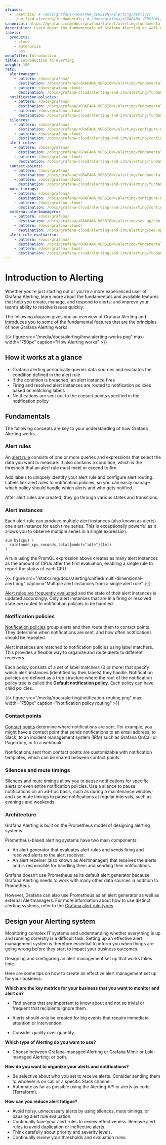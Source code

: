 ```yaml
---
aliases:
  - ./metrics/ # /docs/grafana/<GRAFANA_VERSION>/alerting/metrics/
  - ./unified-alerting/fundamentals/ # /docs/grafana/<GRAFANA_VERSION>/alerting/unified-alerting/fundamentals/
canonical: https://grafana.com/docs/grafana/latest/alerting/fundamentals/
description: Learn about the fundamentals of Grafana Alerting as well as the key features it offers
labels:
  products:
    - cloud
    - enterprise
    - oss
menuTitle: Introduction
title: Introduction to Alerting
weight: 100
refs:
  alertmanager:
    - pattern: /docs/grafana/
      destination: /docs/grafana/<GRAFANA_VERSION>/alerting/fundamentals/notifications/alertmanager/
    - pattern: /docs/grafana-cloud/
      destination: /docs/grafana-cloud/alerting-and-irm/alerting/fundamentals/notifications/alertmanager/
  notification-policies:
    - pattern: /docs/grafana/
      destination: /docs/grafana/<GRAFANA_VERSION>/alerting/fundamentals/notifications/notification-policies/
    - pattern: /docs/grafana-cloud/
      destination: /docs/grafana-cloud/alerting-and-irm/alerting/fundamentals/notifications/notification-policies/
  silences:
    - pattern: /docs/grafana/
      destination: /docs/grafana/<GRAFANA_VERSION>/alerting/configure-notifications/create-silence/
    - pattern: /docs/grafana-cloud/
      destination: /docs/grafana-cloud/alerting-and-irm/alerting/configure-notifications/create-silence/
  alert-rules:
    - pattern: /docs/grafana/
      destination: /docs/grafana/<GRAFANA_VERSION>/alerting/fundamentals/alert-rules/
    - pattern: /docs/grafana-cloud/
      destination: /docs/grafana-cloud/alerting-and-irm/alerting/fundamentals/alert-rules/
  contact-points:
    - pattern: /docs/grafana/
      destination: /docs/grafana/<GRAFANA_VERSION>/alerting/fundamentals/notifications/contact-points/
    - pattern: /docs/grafana-cloud/
      destination: /docs/grafana-cloud/alerting-and-irm/alerting/fundamentals/notifications/contact-points/
  mute-timings:
    - pattern: /docs/grafana/
      destination: /docs/grafana/<GRAFANA_VERSION>/alerting/configure-notifications/mute-timings/
    - pattern: /docs/grafana-cloud/
      destination: /docs/grafana-cloud/alerting-and-irm/alerting/configure-notifications/mute-timings/
  external-alertmanagers:
    - pattern: /docs/grafana/
      destination: /docs/grafana/<GRAFANA_VERSION>/alerting/set-up/configure-alertmanager/
    - pattern: /docs/grafana-cloud/
      destination: /docs/grafana-cloud/alerting-and-irm/alerting/set-up/configure-alertmanager/
  alert-rule-evaluation:
    - pattern: /docs/grafana/
      destination: /docs/grafana/<GRAFANA_VERSION>/alerting/fundamentals/alert-rules/rule-evaluation/
    - pattern: /docs/grafana-cloud/
      destination: /docs/grafana-cloud/alerting-and-irm/alerting/fundamentals/alert-rules/rule-evaluation/
---
```


# Introduction to Alerting

Whether you’re just starting out or you're a more experienced user of Grafana Alerting, learn more about the fundamentals and available features that help you create, manage, and respond to alerts; and improve your team’s ability to resolve issues quickly.

The following diagram gives you an overview of Grafana Alerting and introduces you to some of the fundamental features that are the principles of how Grafana Alerting works.

{{< figure src="/media/docs/alerting/how-alerting-works.png" max-width="750px" caption="How Alerting works" >}}

## How it works at a glance

- Grafana alerting periodically queries data sources and evaluates the condition defined in the alert rule
- If the condition is breached, an alert instance fires
- Firing and resolved alert instances are routed to notification policies based on matching labels
- Notifications are sent out to the contact points specified in the notification policy

## Fundamentals

The following concepts are key to your understanding of how Grafana Alerting works.

### Alert rules

An [alert rule](ref:alert-rules) consists of one or more queries and expressions that select the data you want to measure. It also contains a condition, which is the threshold that an alert rule must meet or exceed to fire.

Add labels to uniquely identify your alert rule and configure alert routing. Labels link alert rules to notification policies, so you can easily manage which policy should handle which alerts and who gets notified.

After alert rules are created, they go through various states and transitions.

### Alert instances

Each alert rule can produce multiple alert instances (also known as alerts) - one alert instance for each time series. This is exceptionally powerful as it allows you to observe multiple series in a single expression.

```promql
sum by(cpu) (
  rate(node_cpu_seconds_total{mode!="idle"}[1m])
)
```

A rule using the PromQL expression above creates as many alert instances as the amount of CPUs after the first evaluation, enabling a single rule to report the status of each CPU.

{{< figure src="/static/img/docs/alerting/unified/multi-dimensional-alert.png" caption="Multiple alert instances from a single alert rule" >}}

[Alert rules are frequently evaluated](ref:alert-rule-evaluation) and the state of their alert instances is updated accordingly. Only alert instances that are in a firing or resolved state are routed to notification policies to be handled.

### Notification policies

[Notification policies](ref:notification-policies) group alerts and then route them to contact points. They determine when notifications are sent, and how often notifications should be repeated.

Alert instances are matched to notification policies using label matchers. This provides a flexible way to organize and route alerts to different receivers.

Each policy consists of a set of label matchers (0 or more) that specify which alert instances (identified by their labels) they handle. Notification policies are defined as a tree structure where the root of the notification policy tree is called the **Default notification policy**. Each policy can have child policies.

{{< figure src="/media/docs/alerting/notification-routing.png" max-width="750px" caption="Notification policy routing" >}}

### Contact points

[Contact points](ref:contact-points) determine where notifications are sent. For example, you might have a contact point that sends notifications to an email address, to Slack, to an incident management system (IRM) such as Grafana OnCall or Pagerduty, or to a webhook.

Notifications sent from contact points are customizable with notification templates, which can be shared between contact points.

### Silences and mute timings

[Silences](ref:silences) and [mute timings](ref:mute-timings) allow you to pause notifications for specific alerts or even entire notification policies. Use a silence to pause notifications on an ad-hoc basis, such as during a maintenance window; and use mute timings to pause notifications at regular intervals, such as evenings and weekends.

### Architecture

Grafana Alerting is built on the Prometheus model of designing alerting systems.

Prometheus-based alerting systems have two main components:

- An alert generator that evaluates alert rules and sends firing and resolved alerts to the alert receiver.
- An alert receiver (also known as Alertmanager) that receives the alerts and is responsible for handling them and sending their notifications.

Grafana doesn’t use Prometheus as its default alert generator because Grafana Alerting needs to work with many other data sources in addition to Prometheus.

However, Grafana can also use Prometheus as an alert generator as well as external Alertmanagers. For more information about how to use distinct alerting systems, refer to the [Grafana alert rule types](ref:alert-rules).

## Design your Alerting system

Monitoring complex IT systems and understanding whether everything is up and running correctly is a difficult task. Setting up an effective alert management system is therefore essential to inform you when things are going wrong before they start to impact your business outcomes.

Designing and configuring an alert management set up that works takes time.

Here are some tips on how to create an effective alert management set up for your business:

**Which are the key metrics for your business that you want to monitor and alert on?**

- Find events that are important to know about and not so trivial or frequent that recipients ignore them.

- Alerts should only be created for big events that require immediate attention or intervention.

- Consider quality over quantity.

**Which type of Alerting do you want to use?**

- Choose between Grafana-managed Alerting or Grafana Mimir or Loki-managed Alerting; or both.

**How do you want to organize your alerts and notifications?**

- Be selective about who you set to receive alerts. Consider sending them to whoever is on call or a specific Slack channel.
- Automate as far as possible using the Alerting API or alerts as code (Terraform).

**How can you reduce alert fatigue?**

- Avoid noisy, unnecessary alerts by using silences, mute timings, or pausing alert rule evaluation.
- Continually tune your alert rules to review effectiveness. Remove alert rules to avoid duplication or ineffective alerts.
- Think carefully about priority and severity levels.
- Continually review your thresholds and evaluation rules.


